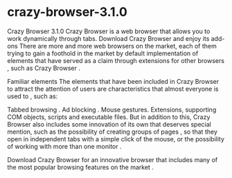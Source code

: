 # crazy-browser-3.1.0
Crazy Browser 3.1.0
Crazy Browser is a web browser that allows you to work dynamically through tabs. Download Crazy Browser and enjoy its add-ons
There are more and more web browsers on the market, each of them trying to gain a foothold in the market by default implementation of elements that have served as a claim through extensions for other browsers , such as Crazy Browser .

Familiar elements
The elements that have been included in Crazy Browser to attract the attention of users are characteristics that almost everyone is used to , such as:

Tabbed browsing .
Ad blocking .
Mouse gestures.
Extensions, supporting COM objects, scripts and executable files.
But in addition to this, Crazy Browser also includes some innovation of its own that deserves special mention, such as the possibility of creating groups of pages , so that they open in independent tabs with a simple click of the mouse, or the possibility of working with more than one monitor .

Download Crazy Browser for an innovative browser that includes many of the most popular browsing features on the market .
